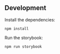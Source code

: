 ## Development

Install the dependencies:

```
npm install
```

Run the storybook:

```
npm run storybook
```